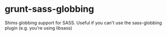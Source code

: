grunt-sass-globbing
===================

Shims globbing support for SASS. Useful if you can't use the sass-globbing plugin (e.g. you're using libsass)
